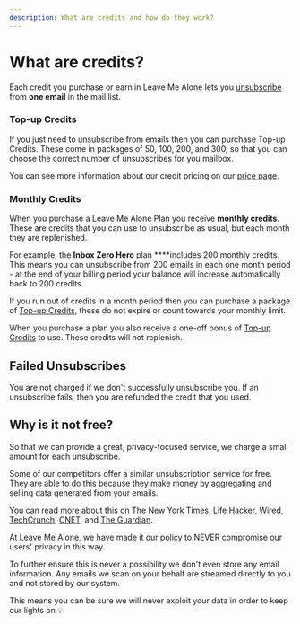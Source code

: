 ```yaml
---
description: What are credits and how do they work?
---
```


# What are credits?

Each credit you purchase or earn in Leave Me Alone lets you [unsubscribe ](../start-here/how-to-unsubscribe-from-an-email.md)from **one email** in the mail list.

### Top-up Credits

If you just need to unsubscribe from emails then you can purchase Top-up Credits. These come in packages of 50, 100, 200, and 300, so that you can choose the correct number of unsubscribes for you mailbox.

You can see more information about our credit pricing on our [price page](https://leavemealone.app/pricing).

### Monthly Credits

When you purchase a Leave Me Alone Plan you receive **monthly credits**. These are credits that you can use to unsubscribe as usual, but each month they are replenished.

For example, the **Inbox Zero Hero** plan ****includes 200 monthly credits. This means you can unsubscribe from 200 emails in each one month period - at the end of your billing period your balance will increase automatically back to 200 credits.

If you run out of credits in a month period then you can purchase a package of [Top-up Credits](credits.md#top-up-credits), these do not expire or count towards your monthly limit.

When you purchase a plan you also receive a one-off bonus of [Top-up Credits](credits.md#top-up-credits) to use. These credits will not replenish.

## Failed Unsubscribes

You are not charged if we don't successfully unsubscribe you. If an unsubscribe fails, then you are refunded the credit that you used. 

## Why is it not free?

So that we can provide a great, privacy-focused service, we charge a small amount for each unsubscribe.

Some of our competitors offer a similar unsubscription service for free. They are able to do this because they make money by aggregating and selling data generated from your emails.

You can read more about this on [The New York Times](https://www.nytimes.com/2017/04/24/technology/personal-data-firm-slice-unroll-me-backlash-uber.html), [Life Hacker](https://lifehacker.com/unroll-me-the-email-unsubscription-service-has-been-c-1794593445), [Wired](https://www.wired.com/2017/04/stop-services-like-unroll-snooping-gmail), [TechCrunch](https://techcrunch.com/2018/05/05/unroll-me-to-close-to-eu-users-saying-it-cant-comply-with-gdpr), [CNET](https://www.cnet.com/how-to/how-to-remove-unroll-me-from-your-gmail-account/), and [The Guardian](https://www.theguardian.com/technology/2017/apr/24/unrollme-mail-unsubscription-service-heartbroken-sells-user-inbox-data-slice).

At Leave Me Alone, we have made it our policy to NEVER compromise our users' privacy in this way.

To further ensure this is never a possibility we don't even store any email information. Any emails we scan on your behalf are streamed directly to you and not stored by our system.

This means you can be sure we will never exploit your data in order to keep our lights on 💡


